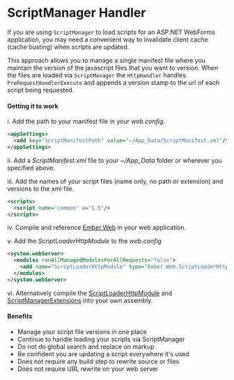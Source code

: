 ScriptManager Handler
=============================

If you are using `ScriptManager` to load scripts for an ASP.NET WebForms application, you may need a convenient way to invalidate client cache (cache busting) when scripts are updated.

This approach allows you to manage a single manifest file where you maintain the version of the javascript files that you want to version. When the files are loaded via `ScriptManager` the `HttpHandler` handles `PreRequestHandlerExecute` and appends a version stamp to the url of each script being requested.

#### Getting it to work
i. Add the path to your manifest file in your *web.config*.
```xml
<appSettings>
  <add key="ScriptManifestPath" value="~/App_Data/ScriptManifest.xml"/>
</appSettings>
```
ii. Add a *ScriptManifest.xml* file to your *~/App_Data* folder or wherever you specified above.

iii. Add the names of your script files (name only, no path or extension) and versions to the xml file.
```xml
<scripts>
  <script name="common" v="1.5"/>
</scripts>
```
iv. Compile and reference [Ember.Web](http://github.com/EmberConsultingGroup/ScriptManagerHandler/tree/master/Ember.Web) in your web application.

v. Add the *ScriptLoaderHttpModule* to the *web.config*
```xml
<system.webServer>
  <modules runAllManagedModulesForAllRequests="false">
    <add name="ScriptLoaderHttpModule" type="Ember.Web.ScriptLoaderHttpModule" preCondition="managedHandler" />
  </modules>    
</system.webServer>
```

vi. Alternatively compile the [ScriptLoaderHttpModule](http://github.com/EmberConsultingGroup/ScriptManagerHandler/blob/master/Ember.Web/ScriptLoaderHttpModule.cs) and [ScriptManagerExtensions](http://github.com/EmberConsultingGroup/ScriptManagerHandler/blob/master/Ember.Web/ScriptManagerExtensions.cs) into your own assembly.

#### Benefits
* Manage your script file versions in one place
* Continue to handle loading your scripts via ScriptManager
* Do not do global search and replace on markup
* Be confident you are updating a script everywhere it's used
* Does not require any build step to rewrite source or files
* Does not require URL rewrite on your web server
